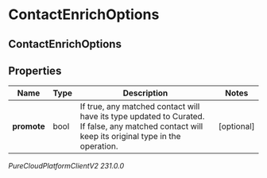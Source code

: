 # ContactEnrichOptions

## ContactEnrichOptions

## Properties

|Name | Type | Description | Notes|
|------------ | ------------- | ------------- | -------------|
| **promote** | bool | If true, any matched contact will have its type updated to Curated. If false, any matched contact will keep its original type in the operation. | [optional] |



_PureCloudPlatformClientV2 231.0.0_
